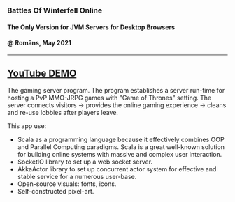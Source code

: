 ### Battles Of Winterfell Online
#### The Only Version for JVM Servers for Desktop Browsers
#### @ Romāns, May 2021
---
[YouTube DEMO](https://www.youtube.com/watch?v=Gn7JK52SucE&t=7s&ab_channel=Romans "Romans Sleepwalking YouTube Channel")
---
The gaming server program. The program establishes a server run-time for hosting a PvP MMO-JRPG games with "Game of Thrones" setting. The server connects visitors -> provides the online gaming experience -> cleans and re-use lobbies after players leave.

This app use:
 - Scala as a programming language because it effectively combines OOP and Parallel Computing paradigms. Scala is a great well-known solution for building online systems with massive and complex user interaction.
 - SocketIO library to set up a web socket server.
 - AkkaActor library to set up concurrent actor system for effective and stable service for a numerous user-base.
 - Open-source visuals: fonts, icons.
 - Self-constructed pixel-art.
 
